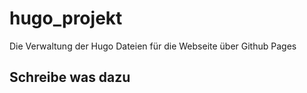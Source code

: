 # hugo_projekt
Die Verwaltung der Hugo Dateien für die Webseite über Github Pages
## Schreibe was dazu
